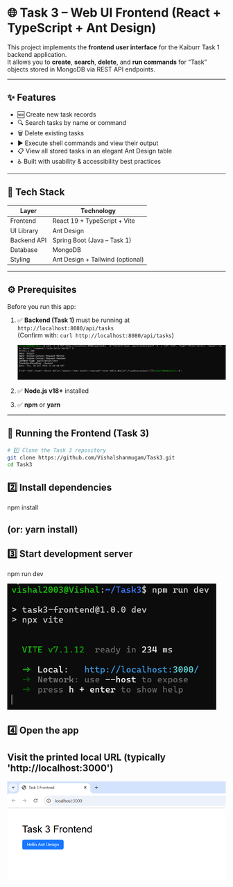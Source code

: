 # 🌐 Task 3 – Web UI Frontend (React + TypeScript + Ant Design)

This project implements the **frontend user interface** for the Kaiburr Task 1 backend application.  
It allows you to **create**, **search**, **delete**, and **run commands** for “Task” objects stored in MongoDB via REST API endpoints.

---

## ✨ Features

- 🆕 Create new task records  
- 🔍 Search tasks by name or command  
- 🗑️ Delete existing tasks  
- ▶️ Execute shell commands and view their output  
- 📋 View all stored tasks in an elegant Ant Design table  
- ♿ Built with usability & accessibility best practices  

---

## 🧩 Tech Stack

| Layer | Technology |
|--------|-------------|
| Frontend | React 19 + TypeScript + Vite |
| UI Library | Ant Design |
| Backend API | Spring Boot (Java – Task 1) |
| Database | MongoDB |
| Styling | Ant Design + Tailwind (optional) |

---

## ⚙️ Prerequisites

Before you run this app:

1. ✅ **Backend (Task 1)** must be running at  
   `http://localhost:8080/api/tasks`  
   (Confirm with: `curl http://localhost:8080/api/tasks`)

   ![Output Screenshot](https://github.com/Vishalshanmugam/Task3/blob/main/Screenshot/screenshot3.png)


3. ✅ **Node.js v18+** installed  
4. ✅ **npm** or **yarn**

---

## 🚀 Running the Frontend (Task 3)

```bash
# 1️⃣ Clone the Task 3 repository
git clone https://github.com/Vishalshanmugam/Task3.git
cd Task3
```

## 2️⃣ Install dependencies
npm install
## (or: yarn install)

## 3️⃣ Start development server
npm run dev

   ![Output Screenshot](https://github.com/Vishalshanmugam/Task3/blob/main/Screenshot/screenshot1.png)

## 4️⃣ Open the app
## Visit the printed local URL (typically 'http://localhost:3000')

   ![Output Screenshot](https://github.com/Vishalshanmugam/Task3/blob/main/Screenshot/screenshot2.png)

